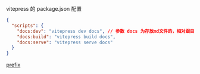 
vitepress 的 package.json 配置
```json
{
  "scripts": {
    "docs:dev": "vitepress dev docs", // 参数 docs 为存放md文件的，相对跟目录的路径
    "docs:build": "vitepress build docs",
    "docs:serve": "vitepress serve docs"
  }
}
```

[prefix](prefix.md)
